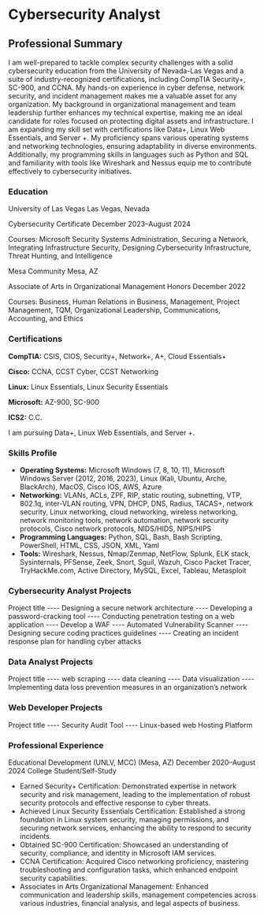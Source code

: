 # Cybersecurity Analyst

## Professional Summary

I am well-prepared to tackle complex security challenges with a solid cybersecurity education from the University of Nevada-Las Vegas and a suite of industry-recognized certifications, including CompTIA Security+, SC-900, and CCNA. My hands-on experience in cyber defense, network security, and incident management makes me a valuable asset for any organization. My background in organizational management and team leadership further enhances my technical expertise, making me an ideal candidate for roles focused on protecting digital assets and infrastructure. I am expanding my skill set with certifications like Data+, Linux Web Essentials, and Server +. My proficiency spans various operating systems and networking technologies, ensuring adaptability in diverse environments. Additionally, my programming skills in languages such as Python and SQL and familiarity with tools like Wireshark and Nessus equip me to contribute effectively to cybersecurity initiatives.

### Education

University of Las Vegas	Las Vegas, Nevada

Cybersecurity Certificate	December                                                  2023–August 2024

Courses: Microsoft Security Systems Administration, Securing a Network, Integrating Infrastructure Security, Designing Cybersecurity Infrastructure, Threat Hunting, and Intelligence 

Mesa Community	Mesa, AZ

Associate of Arts in Organizational Management                                       Honors December 2022

Courses: Business, Human Relations in Business, Management, Project Management, TQM, Organizational Leadership, Communications, Accounting, and Ethics

### Certifications

**CompTIA:** CSIS, CIOS, Security+, Network+, A+, Cloud Essentials+ 

**Cisco:** CCNA, CCST Cyber, CCST Networking 

**Linux:** Linux Essentials, Linux Security Essentials 

**Microsoft:** AZ-900, SC-900 

**ICS2:** C.C.

I am pursuing Data+, Linux Web Essentials, and Server +.

### Skills Profile

- **Operating Systems:** Microsoft Windows (7, 8, 10, 11), Microsoft Windows Server (2012, 2016, 2023), Linux (Kali, Ubuntu, Arche, BlackArch), MacOS, Cisco IOS, AWS, Azure
- **Networking:** VLANs, ACLs, ZPF, RIP, static routing, subnetting, VTP, 802.1q, inter-VLAN routing, VPN, DHCP, DNS, Radius, TACAS+, network security, Linux networking, cloud networking, wireless networking, network monitoring tools, network automation, network security protocols, Cisco network protocols, NIDS/HIDS, NIPS/HIPS 
- **Programming Languages:**  Python, SQL, Bash, Bash Scripting, PowerShell, HTML, CSS, JSON, XML, Yaml
- **Tools:**  Wireshark, Nessus, Nmap/Zenmap, NetFlow, Splunk, ELK stack, Sysinternals, PFSense, Zeek, Snort, Sguil, Wazuh, Cisco Packet Tracer, TryHackMe.com, Active Directory, MySQL, Excel, Tableau, Metasploit

###  Cybersecurity Analyst Projects
Project title 
---- Designing a secure network architecture
---- Developing a password-cracking tool
---- Conducting penetration testing on a web application
---- Develop a WAF
---- Automated Vulnerability Scanner
---- Designing secure coding practices guidelines
---- Creating an incident response plan for handling cyber attacks

### Data Analyst Projects
Project title 
---- web scraping
---- data cleaning
---- Data visualization
---- Implementing data loss prevention measures in an organization’s network

### Web Developer Projects
Project title
---- Security Audit Tool
---- Linux-based web Hosting Platform


### Professional Experience

Educational Development (UNLV, MCC) (Mesa, AZ)	December 2020–August 2024
College Student/Self-Study
- Earned Security+ Certification: Demonstrated expertise in network security and risk management, leading to the implementation of robust security protocols and effective response to cyber threats.
- Achieved Linux Security Essentials Certification: Established a strong foundation in Linux system security, managing permissions, and securing network services, enhancing the ability to respond to security incidents.
- Obtained SC-900 Certification: Showcased an understanding of security, compliance, and identity in Microsoft IAM services.
- CCNA Certification: Acquired Cisco networking proficiency, mastering troubleshooting and configuration tasks, which enhanced endpoint security capabilities.
- Associates in Arts Organizational Management: Enhanced communication and leadership skills, management competencies across various industries, financial analysis, and legal aspects of business.



